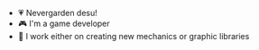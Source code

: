 - 💗 Nevergarden desu!
- 🎮 I'm a game developer
- 🌱 I work either on creating new mechanics or graphic libraries
